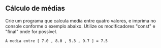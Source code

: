 ## Cálculo de médias

Crie um programa que calcula media entre quatro valores, e imprima no console conforme o exemplo abaixo. Utilize os
modificadores "const" e "final" onde for possível.

`A media entre [ 7.0 , 8.0 , 5.3 , 9.7 ] = 7.5`